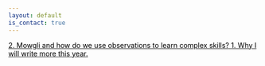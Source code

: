 ```yaml
---
layout: default
is_contact: true
---
```


 <a href="https://qureshinomaan.github.io/blogs/blog_2"><span style="color:black">2. Mowgli and how do we use observations to learn complex skills?</span> </a>
 <a href="https://qureshinomaan.github.io/blogs/blog_1"><span style="color:black">1. Why I will write more this year.</span> </a>


